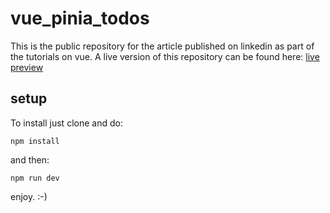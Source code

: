 # vue_pinia_todos

This is the public repository for the article published on linkedin as part of the tutorials on vue.
A live version of this repository can be found here:
[live preview](https://micheg.altervista.org/todos/)


## setup

To install just clone and do:

    npm install

and then:

    npm run dev

enjoy. :-)